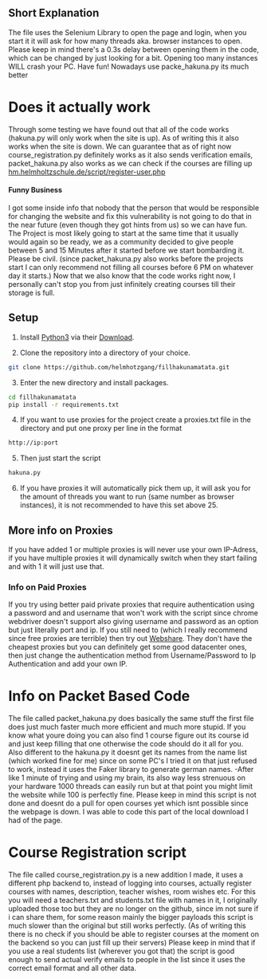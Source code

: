 ## Short Explanation
The file uses the Selenium Library to open the page and login, when you start it it will ask for how many threads aka. browser instances to open. Please keep in mind there's a 0.3s delay between opening them in the code, which can be changed by just looking for a bit. Opening too many instances WILL crash your PC. Have fun!
Nowadays use packe_hakuna.py its much better

# Does it actually work
Through some testing we have found out that all of the code works (hakuna.py will only work when the site is up). As of writing this it also works when the site is down.
We can guarantee that as of right now course_registration.py definitely works as it also sends verification emails, packet_hakuna.py also works as we can check if the courses are filling up [hm.helmholtzschule.de/script/register-user.php](hm.helmholtzschule.de/script/register-user.php)
#### Funny Business
I got some inside info that nobody that the person that would be responsible for changing the website and fix this vulnerability is not going to do that in the near future (even though they got hints from us) so we can have fun. The Project is most likely going to start at the same time that it usually would again so be ready, we as a community decided to give people between 5 and 15 Minutes after it started before we start bombarding it. Please be civil. (since packet_hakuna.py also works before the projects start I can only recommend not filling all courses before 6 PM on whatever day it starts.)
Now that we also know that the code works right now, I personally can't stop you from just infinitely creating courses till their storage is full.


## Setup

1. Install [Python3](https://www.python.org/) via their [Download](https://www.python.org/downloads/).

2. Clone the repository into a directory of your choice.

```bash
git clone https://github.com/helmhotzgang/fillhakunamatata.git
```

3. Enter the new directory and install packages.

```bash
cd fillhakunamatata
pip install -r requirements.txt
```

4. If you want to use proxies for the project create a proxies.txt file in the directory and put one proxy per line in the format 

```bash
http://ip:port
```

5. Then just start the script

```bash
hakuna.py
```

6. If you have proxies it will automatically pick them up, it will ask you for the amount of threads you want to run (same number as browser instances), it is not recommended to have this set above 25.

 ## More info on Proxies

  If you have added 1 or multiple proxies is will never use your own IP-Adress, if you have multiple proxies it will dynamically switch when they start failing and with 1 it will just use that.

 ### Info on Paid Proxies

 If you try using better paid private proxies that require authentication using a password and and username that won't work with the script since chrome webdriver doesn't support also giving username and password as an option but just literally port and ip. If you still need to (which I really recommend since free proxies are terrible) then try out [Webshare](https://www.webshare.io/). They don't have the cheapest proxies but you can definitely get some good datacenter ones, then just change the authentication method from Username/Password to Ip Authentication and add your own IP.

 # Info on Packet Based Code

 The file called packet_hakuna.py does basically the same stuff the first file does just much faster much more efficient and much more stupid. If you know what youre doing you can also find 1 course figure out its course id and just keep filling that one otherwise the code should do it all for you. Also different to the hakuna.py it doesnt get its names from the name list (which worked fine for me) since on some PC's I tried it on that just refused to work, instead it uses the Faker library to generate german names.
 -After like 1 minute of trying and using my brain, its also way less strenuous on your hardware 1000 threads can easily run but at that point you might limit the website while 100 is perfectly fine.
 Please keep in mind this script is not done and doesnt do a pull for open courses yet which isnt possible since the webpage is down. I was able to code this part of the local download I had of the page.

 # Course Registration script

 The file called course_registration.py is a new addition I made, it uses a different php backend to, instead of logging into courses, actually register courses with names, description, teacher wishes, room wishes etc. For this you will need a teachers.txt and students.txt file with names in it, I originally uploaded those too but they are no longer on the github, since im not sure if i can share them, for some reason mainly the bigger payloads this script is much slower than the original but still works perfectly. (As of writing this there is no check if you should be able to register courses at the moment on the backend so you can just fill up their servers) Please keep in mind that if you use a real students list (wherever you got that) the script is good enough to send actual verify emails to people in the list since it uses the correct email format and all other data.